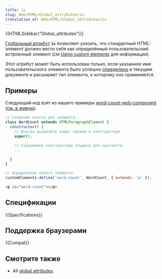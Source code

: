 ```yaml
---
title: is
slug: Web/HTML/Global_attributes/is
translation_of: Web/HTML/Global_attributes/is
---
```


{{HTMLSidebar("Global_attributes")}}

[Глобальный атрибут](/ru/docs/Web/HTML/Global_attributes) **`is`** позволяет указать, что стандартный HTML-элемент должен вести себя как определённый пользовательский встроенный элемент (см [Using custom elements](/ru/docs/Web/Web_Components/Using_custom_elements) для информации).

Этот атрибут может быть использован только, если указанное имя пользовательского элемента было успешно [определено](/ru/docs/Web/API/CustomElementRegistry/define) в текущем документе и расширяет тип элемента, к которому оно применяется.

## Примеры

Следующий код взят из нашего примеры [word-count-web-component](https://github.com/mdn/web-components-examples/tree/master/word-count-web-component) ([см. в живую](https://mdn.github.io/web-components-examples/word-count-web-component/)).

```js
// Создание класса для элемента
class WordCount extends HTMLParagraphElement {
  constructor() {
    // Всегда вызывайте super первым в конструкторе
    super();

    // Содержимое конструктора опущено для краткости
    ...

  }
}

// Определение нового элемента
customElements.define('word-count', WordCount, { extends: 'p' });
```

```html
<p is="word-count"></p>
```

## Спецификации

{{Specifications}}

## Поддержка браузерами

{{Compat}}

## Смотрите также

- All [global attributes](/ru/docs/Web/HTML/Global_attributes).
